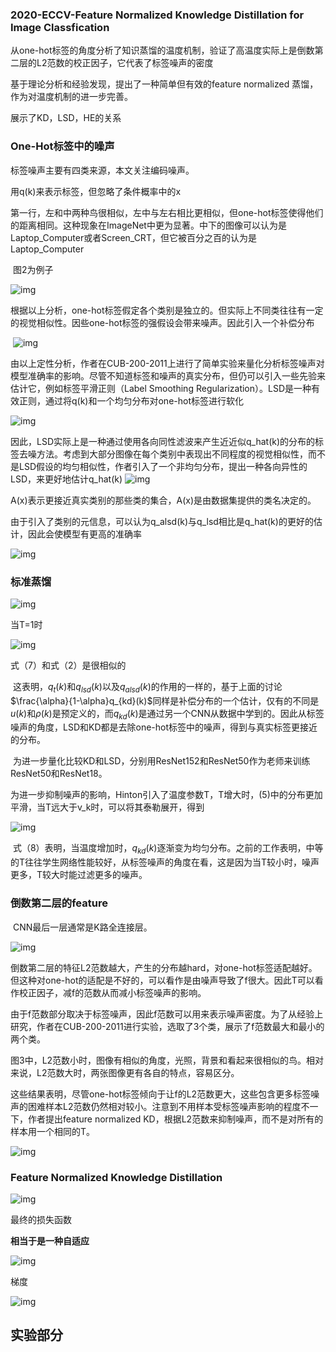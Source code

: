 ### 2020-ECCV-Feature Normalized Knowledge Distillation for Image Classfication

 

从one-hot标签的角度分析了知识蒸馏的温度机制，验证了高温度实际上是倒数第二层的L2范数的校正因子，它代表了标签噪声的密度

基于理论分析和经验发现，提出了一种简单但有效的feature normalized 蒸馏，作为对温度机制的进一步完善。

展示了KD，LSD，HE的关系

 

### One-Hot标签中的噪声

标签噪声主要有四类来源，本文关注编码噪声。

用q(k)来表示标签，但忽略了条件概率中的x

 

第一行，左和中两种鸟很相似，左中与左右相比更相似，但one-hot标签使得他们的距离相同。这种现象在ImageNet中更为显著。中下的图像可以认为是Laptop_Computer或者Screen_CRT，但它被百分之百的认为是Laptop_Computer

​    图2为例子

![img](https://github.com/RainbowLLL/paper-reading/blob/master/imgs/clip_image002.jpg)

 

根据以上分析，one-hot标签假定各个类别是独立的。但实际上不同类往往有一定的视觉相似性。因些one-hot标签的强假设会带来噪声。因此引入一个补偿分布

 

​    ![img](https://github.com/RainbowLLL/paper-reading/blob/master/imgs/clip_image004.jpg)

 

由以上定性分析，作者在CUB-200-2011上进行了简单实验来量化分析标签噪声对模型准确率的影响。尽管不知道标签和噪声的真实分布，但仍可以引入一些先验来估计它，例如标签平滑正则（Label Smoothing Regularization）。LSD是一种有效正则，通过将q(k)和一个均匀分布对one-hot标签进行软化

![img](https://github.com/RainbowLLL/paper-reading/blob/master/imgs/clip_image006-1598886931419.jpg)

因此，LSD实际上是一种通过使用各向同性滤波来产生近近似q_hat(k)的分布的标签去噪方法。考虑到大部分图像在每个类别中表现出不同程度的视觉相似性，而不是LSD假设的均匀相似性，作者引入了一个非均匀分布，提出一种各向异性的LSD，来更好地估计q_hat(k) ![img](https://github.com/RainbowLLL/paper-reading/blob/master/imgs/clip_image008-1598886931420.jpg)

A(x)表示更接近真实类别的那些类的集合，A(x)是由数据集提供的类名决定的。

 

由于引入了类别的元信息，可以认为q_alsd(k)与q_lsd相比是q_hat(k)的更好的估计，因此会使模型有更高的准确率

 

![img](https://github.com/RainbowLLL/paper-reading/blob/master/imgs/clip_image010-1598886931420.jpg)

 

 

### 标准蒸馏

![img](https://github.com/RainbowLLL/paper-reading/blob/master/imgs/clip_image012-1598886931420.jpg)

 

当T=1时

![img](https://github.com/RainbowLLL/paper-reading/blob/master/imgs/clip_image014-1598886931420.jpg)

 

式（7）和式（2）是很相似的

​    这表明，$q_t(k)$和$q_{lsd}(k)$以及$q_{alsd}(k)$的作用的一样的，基于上面的讨论$\frac{\alpha}{1-\alpha}q_{kd}(k)$同样是补偿分布的一个估计，仅有的不同是$u(k)$和$\rho(k)$是预定义的，而$q_{kd}(k)$是通过另一个CNN从数据中学到的。因此从标签噪声的角度，LSD和KD都是去除one-hot标签中的噪声，得到与真实标签更接近的分布。

​    为进一步量化比较KD和LSD，分别用ResNet152和ResNet50作为老师来训练 ResNet50和ResNet18。

​    为进一步抑制噪声的影响，Hinton引入了温度参数T，T增大时，(5)中的分布更加平滑，当T远大于v_k时，可以将其泰勒展开，得到

![img](https://github.com/RainbowLLL/paper-reading/blob/master/imgs/clip_image016-1598886931420.jpg)

​    式（8）表明，当温度增加时，$q_{kd}(k)$逐渐变为均匀分布。之前的工作表明，中等的T往往学生网络性能较好，从标签噪声的角度在看，这是因为当T较小时，噪声更多，T较大时能过滤更多的噪声。

 

### 倒数第二层的feature

​    CNN最后一层通常是K路全连接层。

![img](https://github.com/RainbowLLL/paper-reading/blob/master/imgs/clip_image018.jpg)

 

倒数第二层的特征L2范数越大，产生的分布越hard，对one-hot标签适配越好。但这种对one-hot的适配是不好的，可以看作是由噪声导致了f很大。因此T可以看作校正因子，减f的范数从而减小标签噪声的影响。

 由于f范数部分取决于标签噪声，因此f范数可以用来表示噪声密度。为了从经验上研究，作者在CUB-200-2011进行实验，选取了3个类，展示了f范数最大和最小的两个类。

图3中，L2范数小时，图像有相似的角度，光照，背景和看起来很相似的鸟。相对来说，L2范数大时，两张图像更有各自的特点，容易区分。

这些结果表明，尽管one-hot标签倾向于让f的L2范数更大，这些包含更多标签噪声的困难样本L2范数仍然相对较小。注意到不用样本受标签噪声影响的程度不一下，作者提出feature normalized KD，根据L2范数来抑制噪声，而不是对所有的样本用一个相同的T。

![img](https://github.com/RainbowLLL/paper-reading/blob/master/imgs/clip_image020.jpg)

 

### Feature Normalized Knowledge Distillation

  ![img](https://github.com/RainbowLLL/paper-reading/blob/master/imgs/clip_image022.jpg)

最终的损失函数

**相当于是一种自适应**

  ![img](https://github.com/RainbowLLL/paper-reading/blob/master/imgs/clip_image024.jpg)

梯度

![img](https://github.com/RainbowLLL/paper-reading/blob/master/imgs/clip_image026.jpg)

 ## 实验部分



 